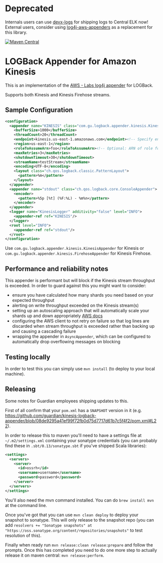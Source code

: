 # Deprecated

Internals users can use [devx-logs](https://github.com/guardian/devx-logs/tree/main/ec2) for shipping logs to Central ELK now!
External users, consider using [log4j-aws-appenders](https://github.com/kdgregory/log4j-aws-appenders) as a replacement for this library.

[![Maven Central](https://img.shields.io/maven-central/v/com.gu/kinesis-logback-appender.svg)](https://mvnrepository.com/artifact/com.gu/kinesis-logback-appender)

# LOGBack Appender for Amazon Kinesis

This is an implementation of the [AWS - Labs log4j appender](https://github.com/awslabs/kinesis-log4j-appender) for LOGBack.

Supports both Kinesis and Kinesis Firehose streams.

## Sample Configuration

```xml
<configuration>
  <appender name="KINESIS" class="com.gu.logback.appender.kinesis.KinesisAppender">
    <bufferSize>1000</bufferSize>
    <threadCount>20</threadCount>
    <endpoint>kinesis.us-east-1.amazonaws.com</endpoint><!-- Specify endpoint OR region -->
    <region>us-east-1</region>
    <roleToAssumeArn>foo</roleToAssumeArn><!-- Optional: ARN of role for cross account access -->
    <maxRetries>3</maxRetries>
    <shutdownTimeout>30</shutdownTimeout>
    <streamName>testStream</streamName>
    <encoding>UTF-8</encoding>
    <layout class="ch.qos.logback.classic.PatternLayout">
      <pattern>%m</pattern>
    </layout>
  </appender>
  <appender name="stdout" class="ch.qos.logback.core.ConsoleAppender">
    <encoder>
      <pattern>%5p [%t] (%F:%L) - %m%n</pattern>
    </encoder>
  </appender>
  <logger name="KinesisLogger" additivity="false" level="INFO">
    <appender-ref ref="KINESIS"/>
  </logger>
  <root level="INFO">
    <appender-ref ref="stdout"/>
  </root>
</configuration>
```

Use `com.gu.logback.appender.kinesis.KinesisAppender` for Kinesis or `com.gu.logback.appender.kinesis.FirehoseAppender` for Kinesis Firehose.

## Performance and reliability notes

This appender is performant but will block if the Kinesis stream throughput is exceeded. In order to guard against this you might want to consider:
  * ensure you have calculated how many shards you need based on your expected throughput 
  * alerting on write throughput exceeded on the Kinesis stream(s)
  * setting up an autoscaling approach that will automatically scale your shards up and down appropriately [AWS docs](https://aws.amazon.com/about-aws/whats-new/2016/11/amazon-kinesis-streams-scaling-and-shard-limit-monitoring-using-new-apis/)
  * configuring the AWS client to not retry on failure so that log lines are discarded when stream throughput is exceeded rather than backing up and causing a cascading failure
  * wrapping the appender in `AsyncAppender`, which can be configured to automatically drop overflowing messages on blocking

## Testing locally

In order to test this you can simply use `mvn install` (to deploy to your local machine).

## Releasing

Some notes for Guardian employees shipping updates to this.

First of all confirm that your `pom.xml` has a `SNAPSHOT` version in it (e.g. https://github.com/guardian/kinesis-logback-appender/blob/08de9295a41ef99f72fb0d75d7717d61b7c5f4f2/pom.xml#L22).
 
In order to release this to maven you'll need to have a settings file at `~/.m2/settings.xml` containing your sonatype credentials (you can probably find these in `.sbt/0.13/sonatype.sbt` if you've shipped Scala libraries):
```xml
<settings>
  <servers>
    <server>
      <id>ossrh</id>
      <username>username</username>
      <password>password</password>
    </server>
  </servers>
</settings>
```

You'll also need the mvn command installed.  You can do `brew install mvn` at the command line.

Once you've got that you can use `mvn clean deploy` to deploy your snapshot to sonatype. This will only release to the snapshot repo (you can add `resolvers += "Sonatype snapshots" at "https://oss.sonatype.org/content/repositories/snapshots"` to test resolution of this).

Finally when ready run `mvn release:clean release:prepare` and follow the prompts. Once this has completed you need to do one more step to actually release it on maven central: `mvn release:perform`.
